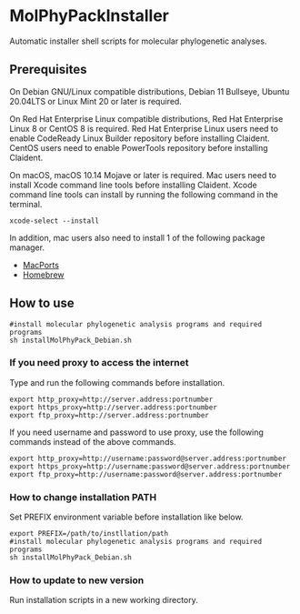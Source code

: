 # MolPhyPackInstaller

Automatic installer shell scripts for molecular phylogenetic analyses.

## Prerequisites

On Debian GNU/Linux compatible distributions, Debian 11 Bullseye, Ubuntu 20.04LTS or Linux Mint 20 or later is required.

On Red Hat Enterprise Linux compatible distributions, Red Hat Enterprise Linux 8 or CentOS 8 is required.
Red Hat Enterprise Linux users need to enable CodeReady Linux Builder repository before installing Claident.
CentOS users need to enable PowerTools repository before installing Claident.

On macOS, macOS 10.14 Mojave or later is required.
Mac users need to install Xcode command line tools before installing Claident.
Xcode command line tools can install by running the following command in the terminal.

```
xcode-select --install
```

In addition, mac users also need to install 1 of the following package manager.

- [MacPorts](https://www.macports.org/install.php)
- [Homebrew](https://brew.sh/)

## How to use

```
#install molecular phylogenetic analysis programs and required programs
sh installMolPhyPack_Debian.sh
```

### If you need proxy to access the internet

Type and run the following commands before installation.

```
export http_proxy=http://server.address:portnumber
export https_proxy=http://server.address:portnumber
export ftp_proxy=http://server.address:portnumber
```

If you need username and password to use proxy, use the following commands instead of the above commands.

```
export http_proxy=http://username:password@server.address:portnumber
export https_proxy=http://username:password@server.address:portnumber
export ftp_proxy=http://username:password@server.address:portnumber
```

### How to change installation PATH

Set PREFIX environment variable before installation like below.

```
export PREFIX=/path/to/instllation/path
#install molecular phylogenetic analysis programs and required programs
sh installMolPhyPack_Debian.sh
```

### How to update to new version

Run installation scripts in a new working directory.
